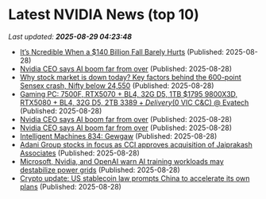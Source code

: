 # Latest NVIDIA News (top 10)
_Last updated: **2025-08-29 04:23:48**_

- [It’s Ncredible When a $140 Billion Fall Barely Hurts](https://biztoc.com/x/0a0885b4d338f2f0) (Published: 2025-08-28)
- [Nvidia CEO says AI boom far from over](https://economictimes.indiatimes.com/tech/artificial-intelligence/nvidia-ceo-says-ai-boom-far-from-over/articleshow/123555661.cms) (Published: 2025-08-28)
- [Why stock market is down today? Key factors behind the 600-point Sensex crash, Nifty below 24,550](https://economictimes.indiatimes.com/markets/stocks/news/why-stock-market-is-down-today-key-factors-behind-the-650-point-sensex-crash-nifty-below-24550/articleshow/123555258.cms) (Published: 2025-08-28)
- [Gaming PC: 7500F, RTX5070 + BL4, 32G D5, 1TB $1795 9800X3D, RTX5080 + BL4, 32G D5, 2TB $3389 + Delivery ($0 VIC C&C) @ Evatech](https://www.ozbargain.com.au/node/921731) (Published: 2025-08-28)
- [Nvidia CEO says AI boom far from over](https://www.thehindubusinessline.com/info-tech/nvidia-ceo-says-ai-boom-far-from-over/article69983113.ece) (Published: 2025-08-28)
- [Nvidia CEO says AI boom far from over](https://biztoc.com/x/4142db179a57bd6b) (Published: 2025-08-28)
- [Intelligent Machines 834: Gewgaw](https://twit.tv/shows/intelligent-machines/episodes/834) (Published: 2025-08-28)
- [Adani Group stocks in focus as CCI approves acquisition of Jaiprakash Associates](https://economictimes.indiatimes.com/markets/stocks/news/adani-group-stocks-in-focus-as-cci-approves-acquisition-of-jaiprakash-associates/articleshow/123554802.cms) (Published: 2025-08-28)
- [Microsoft, Nvidia, and OpenAI warn AI training workloads may destabilize power grids](https://www.digitimes.com/news/a20250827PD207/microsoft-openai-nvidia-training-data.html) (Published: 2025-08-28)
- [Crypto update: US stablecoin law prompts China to accelerate its own plans](https://coinjournal.net/news/us-stablecoin-law-prompts-china-to-accelerate-its-own-plans/) (Published: 2025-08-28)
